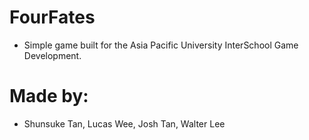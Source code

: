 # FourFates
- Simple game built for the Asia Pacific University InterSchool Game Development.
# Made by:
- Shunsuke Tan, Lucas Wee, Josh Tan, Walter Lee 

